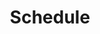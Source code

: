 ---
widget: pages # As of v5.8-dev, 'pages' is renamed 'collection'
headless: true  # This file represents a page section.

# Put Your Section Options Here (title, background, etc.) ...
title: Schedule
subtitle: ''

# Position of this section on the page
weight: 1

content:
  # Filter content to display
  filters:
    # The folders to display content from
    lessons:
      - 'Course Introduction'
      - 'Paleoecological Dynamics'
      - 'Working with times and dates in R'
      - 'Changes in Phenology'
      - 'Time Series Decomposition in R'
      - 'Community Dynamics'
      - 'Time Series Autocorrelation in R'
      - 'Introduction to Time Series Data'
      - 'Time series modeling in R 1'
      - 'Time series modeling in R 2'
      - 'Time series modeling in R 3'
      - 'Introduction to Ecological Forecasting'
      - 'Introduction to Forecasting in R'
      - 'Uncertainty in Forecasting'
      - 'No Class'
      - 'Evaluating Forecasts in R'
      - 'Evaluating Forecasts in R 2'
      - 'Forecasting using species distribution models'
      - 'Species Distribution Models in R'
      - 'Hurricane Forecasts'
      - 'Election forecasts'
      - 'State Space Models in Ecology'
      - 'State Space Models in R 1'
      - 'State Space Models in R 2'
      - 'Scenario based forecasting'
      - 'Ethics of Ecological Forecasting'
      - 'Wrap up: Can we (and what should we) forecast in ecology?'
    dates:
      - 'August 24th'
      - 'August 29th'
      - 'August 31st'
      - 'September 5th'
      - 'September 7th'
      - 'September 12th'
      - 'September 14th'
      - 'September 19th'
      - 'September 21st'
      - 'September 26th'
      - 'September 28th'
      - 'October 3rd'
      - 'October 5th'
      - 'October 10th'
      - 'October 12th'
      - 'October 17th'
      - 'October 19th'
      - 'October 24th'
      - 'October 26th'
      - 'October 31st'
      - 'November 2nd'
      - 'November 7th'
      - 'November 14th'
      - 'November 16th'
      - 'November 28th'
      - 'November 30th'
      - 'December 5th'
    folders:
    tag: ''
    category: ''
    publication_type: ''
    author: ''
    featured_only: false
    exclude_featured: false
    exclude_future: false
    exclude_past: false
  # Choose how many pages you would like to display (0 = all pages)
  count: 100
  # Choose how many pages you would like to offset by
  # Useful if you wish to show the first item in the Featured widget
  offset: 0
  # Field to sort by, such as Date or Title
  sort_by: 'Weight'
  sort_ascending: true
design:
  # Choose a listing view
  view: community/schedule
  # Choose how many columns the section has. Valid values: '1' or '2'.
  columns: '1'
---
